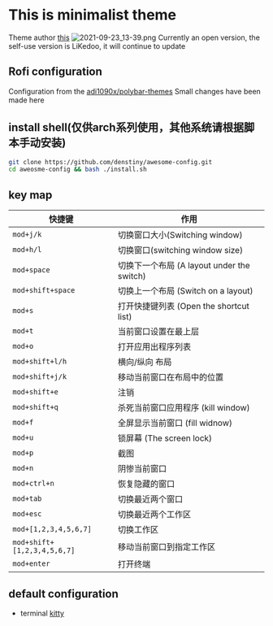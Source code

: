 # This is minimalist theme
Theme author [this](https://github.com/ChocolateBread799)
![2021-09-23_13-39.png](https://i.loli.net/2021/09/23/d8AMNkLbXYV4zlE.png)
Currently an open version, the self-use version is LiKedoo, it will continue to update

## Rofi configuration
Configuration from the [adi1090x/polybar-themes](https://github.com/adi1090x/polybar-themes#grayblocks)
Small changes have been made here

## install shell(仅供arch系列使用，其他系统请根据脚本手动安装)
```sh
git clone https://github.com/denstiny/awesome-config.git
cd aweosme-config && bash ./install.sh
```

## key map
| 快捷键                      | 作用                                       |
|-----------------------------|--------------------------------------------|
| `mod+j/k`                   | 切换窗口大小(Switching window)             |
| `mod+h/l`                   | 切换窗口(switching window size)            |
| `mod+space`                 | 切换下一个布局 (A layout under the switch) |
| `mod+shift+space`           | 切换上一个布局 (Switch on a layout)        |
| `mod+s`                     | 打开快捷键列表 (Open the shortcut list)    |
| `mod+t`                     | 当前窗口设置在最上层                       |
| `mod+o`                     | 打开应用出程序列表                         |
| `mod+shift+l/h`             | 横向/纵向 布局                             |
| `mod+shift+j/k`             | 移动当前窗口在布局中的位置                 |
| `mod+shift+e`               | 注销                                       |
| `mod+shift+q`               | 杀死当前窗口应用程序 (kill window)         |
| `mod+f`                     | 全屏显示当前窗口 (fill widnow)             |
| `mod+u`                     | 锁屏幕 (The screen lock)                   |
| `mod+p`                     | 截图                                       |
| `mod+n`                     | 阴惨当前窗口                               |
| `mod+ctrl+n`                | 恢复隐藏的窗口                             |
| `mod+tab`                   | 切换最近两个窗口                           |
| `mod+esc`                   | 切换最近两个工作区                         |
| `mod+[1,2,3,4,5,6,7]`       | 切换工作区                                 |
| `mod+shift+[1,2,3,4,5,6,7]` | 移动当前窗口到指定工作区                   |
| `mod+enter`                 | 打开终端                                   |

## default configuration
- terminal [kitty](https://github.com/denstiny/awesome-config/blob/4411f7469d61bf049c1cb36e515534135cbe31cb/config/menu.lua#L9)
